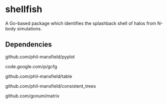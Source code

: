 # shellfish
A Go-based package which identifies the splashback shell of halos from N-body simulations.


Dependencies
------------

github.com/phil-mansfield/pyplot

code.google.com/p/gcfg

github.com/phil-mansfield/table

github.com/phil-mansfield/consistent_trees

github.com/gonum/matrix